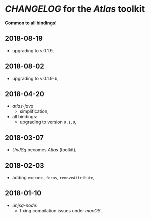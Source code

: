 # *CHANGELOG* for the *Atlas* toolkit

**Common to all bindings!**

## 2018-08-19

- upgrading to v.0.1.9,

## 2018-08-02

- upgrading to v.0.1.9-b,

## 2018-04-20

- *atlas-java*
  - simplification,
- all bindings:
  - upgrading to version `0.1.0`,

## 2018-03-07

- _UnJSq_ becomes _Atlas_ (toolkit),

## 2018-02-03

- adding `execute`, `focus`, `removeAttribute`,

## 2018-01-10

- *unjsq-node*:
    - fixing compilation issues under *macOS*.